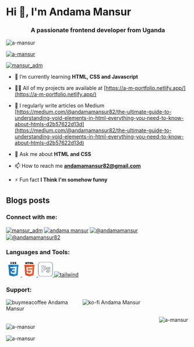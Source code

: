 # Hi 👋, I'm Andama Mansur</h1>
<h3 align="center">A passionate frontend developer from Uganda</h3>

<p align="left"> <img src="https://komarev.com/ghpvc/?username=a-mansur&label=Profile%20views&color=0e75b6&style=flat" alt="a-mansur" /> </p>

<p align="left"> <a href="https://github.com/ryo-ma/github-profile-trophy"><img src="https://github-profile-trophy.vercel.app/?username=a-mansur" alt="a-mansur" /></a> </p>

<p align="left"> <a href="https://twitter.com/mansur_adm" target="blank"><img src="https://img.shields.io/twitter/follow/mansur_adm?logo=twitter&style=for-the-badge" alt="mansur_adm" /></a> </p>

- 🌱 I’m currently learning **HTML, CSS and Javascript**

- 👨‍💻 All of my projects are available at [https://a-m-portfolio.netlify.app/](https://a-m-portfolio.netlify.app/)

- 📝 I regularly write articles on Medium [https://medium.com/@andamamansur82/the-ultimate-guide-to-understanding-void-elements-in-html-everything-you-need-to-know-about-htmls-d2b57622d13d](https://medium.com/@andamamansur82/the-ultimate-guide-to-understanding-void-elements-in-html-everything-you-need-to-know-about-htmls-d2b57622d13d)

- 💬 Ask me about **HTML and CSS**

- 📫 How to reach me **andamamansur82@gmail.com**

- ⚡ Fun fact **I Think I'm somehow funny**

## Blogs posts
<!-- BLOG-POST-LIST:START -->
<!-- BLOG-POST-LIST:END -->

<h3 align="left">Connect with me:</h3>
<p align="left">
<a href="https://twitter.com/mansur_adm" target="blank"><img align="center" src="https://raw.githubusercontent.com/rahuldkjain/github-profile-readme-generator/master/src/images/icons/Social/twitter.svg" alt="mansur_adm" height="30" width="40" /></a>
<a href="https://linkedin.com/in/andama mansur" target="blank"><img align="center" src="https://raw.githubusercontent.com/rahuldkjain/github-profile-readme-generator/master/src/images/icons/Social/linked-in-alt.svg" alt="andama mansur" height="30" width="40" /></a>
<a href="https://hashnode.com/@andamamansur" target="blank"><img align="center" src="https://raw.githubusercontent.com/rahuldkjain/github-profile-readme-generator/master/src/images/icons/Social/hashnode.svg" alt="@andamamansur" height="30" width="40" /></a>
<a href="https://medium.com/@andamamansur82" target="blank"><img align="center" src="https://raw.githubusercontent.com/rahuldkjain/github-profile-readme-generator/master/src/images/icons/Social/medium.svg" alt="@andamamansur82" height="30" width="40" /></a>
</p>

<h3 align="left">Languages and Tools:</h3>
<p align="left"> <a href="https://www.w3schools.com/css/" target="_blank" rel="noreferrer"> <img src="https://raw.githubusercontent.com/devicons/devicon/master/icons/css3/css3-original-wordmark.svg" alt="css3" width="40" height="40"/> </a> <a href="https://www.w3.org/html/" target="_blank" rel="noreferrer"> <img src="https://raw.githubusercontent.com/devicons/devicon/master/icons/html5/html5-original-wordmark.svg" alt="html5" width="40" height="40"/> </a> <a href="https://www.photoshop.com/en" target="_blank" rel="noreferrer"> <img src="https://raw.githubusercontent.com/devicons/devicon/master/icons/photoshop/photoshop-line.svg" alt="photoshop" width="40" height="40"/> </a> <a href="https://tailwindcss.com/" target="_blank" rel="noreferrer"> <img src="https://www.vectorlogo.zone/logos/tailwindcss/tailwindcss-icon.svg" alt="tailwind" width="40" height="40"/> </a> </p>

<h3 align="left">Support:</h3>
<p><a href="https://www.buymeacoffee.com/buymeacoffee Andama Mansur"> <img align="left" src="https://cdn.buymeacoffee.com/buttons/v2/default-yellow.png" height="50" width="210" alt="buymeacoffee Andama Mansur" /></a><a href="https://ko-fi.com/ko-fi Andama Mansur"> <img align="left" src="https://cdn.ko-fi.com/cdn/kofi3.png?v=3" height="50" width="210" alt="ko-fi Andama Mansur" /></a></p><br><br>

<p><img align="left" src="https://github-readme-stats.vercel.app/api/top-langs?username=a-mansur&show_icons=true&locale=en&layout=compact" alt="a-mansur" /></p>

<p>&nbsp;<img align="center" src="https://github-readme-stats.vercel.app/api?username=a-mansur&show_icons=true&locale=en" alt="a-mansur" /></p>

<p><img align="center" src="https://github-readme-streak-stats.herokuapp.com/?user=a-mansur&" alt="a-mansur" /></p>


<!---
A-mansur/A-mansur is a ✨ special ✨ repository because its `README.md` (this file) appears on your GitHub profile.
You can click the Preview link to take a look at your changes.
--->
